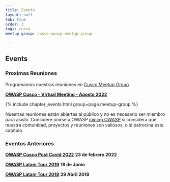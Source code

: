 ```yaml
---
title: Events
layout: null
tab: true
order: 3
tags: cusco
meetup group: cusco-owasp-meetup-group

---
```


## Events


### Proximas Reuniones

Programamos nuestras reuniones en [Cusco Meetup Group](https://www.meetup.com/owasp-cusco-meetup-group)

**[OWASP Cusco - Virtual Meeting - Agosto 2022](https://www.meetup.com/es-ES/owasp-cusco-meetup-group/events/287447674/)**

{% include chapter_events.html group=page.meetup-group %}

Nuestras reuniones están abiertas al público y no es necesario ser miembro para asistir. Considere unirse a OWASP [joining OWASP](https://owasp.org/membership/) si considera que nuestra comunidad, proyectos y reuniones son valiosos, o si patrocina este capítulo.


### Eventos Anteriores
**[OWASP Cusco Post Covid 2022](https://www.meetup.com/owasp-cusco-meetup-group/events/284099151)**   **23 de febrero 2022** 

**[OWASP Latam Tour 2019](https://owasp.org/www-chapter-cusco/#div-archivo)**   **18 de Junio** 

**[OWASP Latam Tour 2018](https://owasp.org/www-chapter-cusco/#div-archivo)**  **29 Abril 2018**   